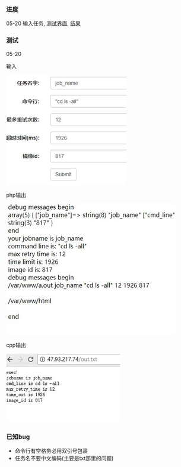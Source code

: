 ### 进度

05-20 输入任务, [测试界面](http://47.93.217.74/oslab.html), [结果](http://47.93.217.74/out.txt)

### 测试

05-20

输入

![](./pic/test0520_1.jpg)

php输出

![](./pic/test0520_2.jpg)

cpp输出

![](./pic/test0520_3.jpg)

### 已知bug

 - 命令行有空格务必用双引号包裹
 - 任务名不要中文编码(主要是txt那里的问题)

